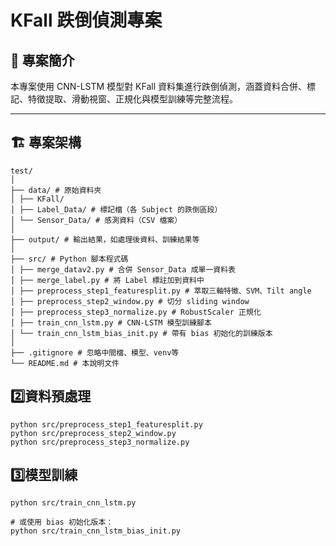 # KFall 跌倒偵測專案

## 📘 專案簡介
本專案使用 CNN-LSTM 模型對 KFall 資料集進行跌倒偵測，涵蓋資料合併、標記、特徵提取、滑動視窗、正規化與模型訓練等完整流程。

---

## 🏗️ 專案架構

```
test/
│
├── data/ # 原始資料夾
│ ├── KFall/
│ ├── Label_Data/ # 標記檔（各 Subject 的跌倒區段）
│ └── Sensor_Data/ # 感測資料（CSV 檔案）
│
├── output/ # 輸出結果，如處理後資料、訓練結果等
│
├── src/ # Python 腳本程式碼
│ ├── merge_datav2.py # 合併 Sensor_Data 成單一資料表
│ ├── merge_label.py # 將 Label 標註加到資料中
│ ├── preprocess_step1_featuresplit.py # 萃取三軸特徵、SVM、Tilt angle
│ ├── preprocess_step2_window.py # 切分 sliding window
│ ├── preprocess_step3_normalize.py # RobustScaler 正規化
│ ├── train_cnn_lstm.py # CNN-LSTM 模型訓練腳本
│ └── train_cnn_lstm_bias_init.py # 帶有 bias 初始化的訓練版本
│
├── .gitignore # 忽略中間檔、模型、venv等
└── README.md # 本說明文件

```

## 2️⃣資料預處理

```
python src/preprocess_step1_featuresplit.py
python src/preprocess_step2_window.py
python src/preprocess_step3_normalize.py
```

## 3️⃣模型訓練

```
python src/train_cnn_lstm.py

# 或使用 bias 初始化版本：
python src/train_cnn_lstm_bias_init.py
```